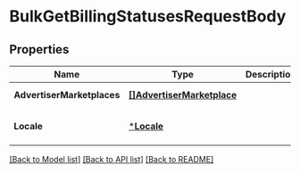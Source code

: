 # BulkGetBillingStatusesRequestBody

## Properties
Name | Type | Description | Notes
------------ | ------------- | ------------- | -------------
**AdvertiserMarketplaces** | [**[]AdvertiserMarketplace**](advertiserMarketplace.md) |  | [default to null]
**Locale** | [***Locale**](locale.md) |  | [optional] [default to null]

[[Back to Model list]](../README.md#documentation-for-models) [[Back to API list]](../README.md#documentation-for-api-endpoints) [[Back to README]](../README.md)

